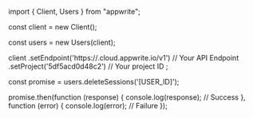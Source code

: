 import { Client, Users } from "appwrite";

const client = new Client();

const users = new Users(client);

client
    .setEndpoint('https://<REGION>.cloud.appwrite.io/v1') // Your API Endpoint
    .setProject('5df5acd0d48c2') // Your project ID
;

const promise = users.deleteSessions('[USER_ID]');

promise.then(function (response) {
    console.log(response); // Success
}, function (error) {
    console.log(error); // Failure
});